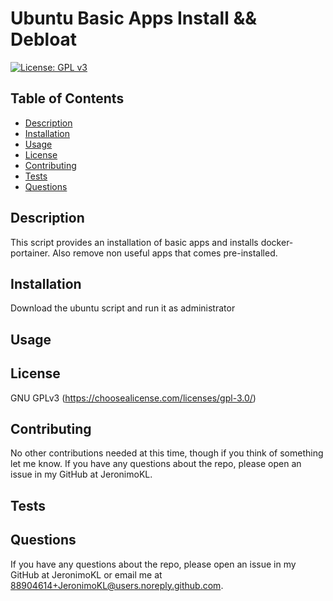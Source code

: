 
# Ubuntu Basic Apps Install && Debloat

[![License: GPL v3](https://img.shields.io/badge/License-GPLv3-blue.svg)](https://www.gnu.org/licenses/gpl-3.0)

## Table of Contents
 - [Description](#description)
 - [Installation](#installation)
 - [Usage](#usage)
 - [License](#license)
 - [Contributing](#contributing)
 - [Tests](#tests)
 - [Questions](#questions)

## Description
 This script provides an installation of basic apps and installs docker-portainer. Also remove non useful apps that comes pre-installed.

## Installation
 Download the ubuntu script and run it as administrator

## Usage


## License
 GNU GPLv3
 (https://choosealicense.com/licenses/gpl-3.0/)

## Contributing
 No other contributions needed at this time, though if you think of something let me know. If you have any questions about the repo, please open an issue in my GitHub at JeronimoKL.

## Tests


## Questions
 If you have any questions about the repo, please open an issue in my GitHub at JeronimoKL or email me at 88904614+JeronimoKL@users.noreply.github.com.
